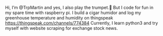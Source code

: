 Hi, I’m @TrpMartin and yes, I also play the trumpet.🎺 But I code for fun in my spare time with raspberry pi.
I build a cigar humidor and log my greenhouse temperature and humidity on thingspeak https://thingspeak.com/channels/774384 
Currently, I learn python3 and try myself with website scraping for exchange stock news.
